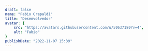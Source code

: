 ```yaml
---
draft: false
name: "Fabio Crepaldi"
title: "Desenvolvedor"
avatar: {
    src: "https://avatars.githubusercontent.com/u/50637180?v=4",
    alt: "Fabio"
}
publishDate: "2022-11-07 15:39"
---
```

